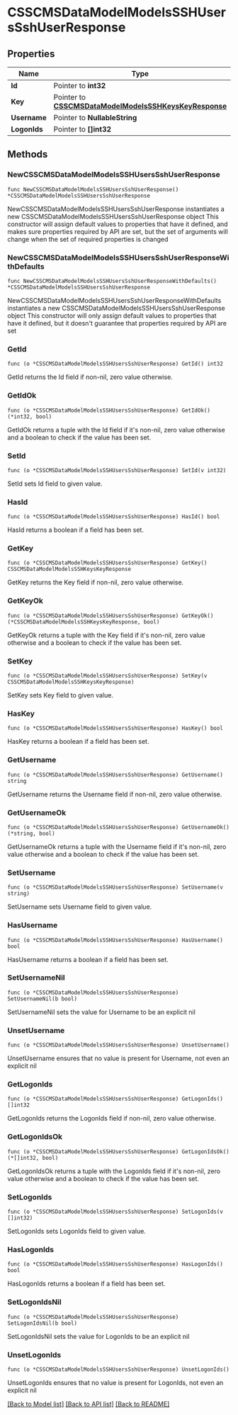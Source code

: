 # CSSCMSDataModelModelsSSHUsersSshUserResponse

## Properties

Name | Type | Description | Notes
------------ | ------------- | ------------- | -------------
**Id** | Pointer to **int32** |  | [optional] 
**Key** | Pointer to [**CSSCMSDataModelModelsSSHKeysKeyResponse**](CSSCMSDataModelModelsSSHKeysKeyResponse.md) |  | [optional] 
**Username** | Pointer to **NullableString** |  | [optional] 
**LogonIds** | Pointer to **[]int32** |  | [optional] 

## Methods

### NewCSSCMSDataModelModelsSSHUsersSshUserResponse

`func NewCSSCMSDataModelModelsSSHUsersSshUserResponse() *CSSCMSDataModelModelsSSHUsersSshUserResponse`

NewCSSCMSDataModelModelsSSHUsersSshUserResponse instantiates a new CSSCMSDataModelModelsSSHUsersSshUserResponse object
This constructor will assign default values to properties that have it defined,
and makes sure properties required by API are set, but the set of arguments
will change when the set of required properties is changed

### NewCSSCMSDataModelModelsSSHUsersSshUserResponseWithDefaults

`func NewCSSCMSDataModelModelsSSHUsersSshUserResponseWithDefaults() *CSSCMSDataModelModelsSSHUsersSshUserResponse`

NewCSSCMSDataModelModelsSSHUsersSshUserResponseWithDefaults instantiates a new CSSCMSDataModelModelsSSHUsersSshUserResponse object
This constructor will only assign default values to properties that have it defined,
but it doesn't guarantee that properties required by API are set

### GetId

`func (o *CSSCMSDataModelModelsSSHUsersSshUserResponse) GetId() int32`

GetId returns the Id field if non-nil, zero value otherwise.

### GetIdOk

`func (o *CSSCMSDataModelModelsSSHUsersSshUserResponse) GetIdOk() (*int32, bool)`

GetIdOk returns a tuple with the Id field if it's non-nil, zero value otherwise
and a boolean to check if the value has been set.

### SetId

`func (o *CSSCMSDataModelModelsSSHUsersSshUserResponse) SetId(v int32)`

SetId sets Id field to given value.

### HasId

`func (o *CSSCMSDataModelModelsSSHUsersSshUserResponse) HasId() bool`

HasId returns a boolean if a field has been set.

### GetKey

`func (o *CSSCMSDataModelModelsSSHUsersSshUserResponse) GetKey() CSSCMSDataModelModelsSSHKeysKeyResponse`

GetKey returns the Key field if non-nil, zero value otherwise.

### GetKeyOk

`func (o *CSSCMSDataModelModelsSSHUsersSshUserResponse) GetKeyOk() (*CSSCMSDataModelModelsSSHKeysKeyResponse, bool)`

GetKeyOk returns a tuple with the Key field if it's non-nil, zero value otherwise
and a boolean to check if the value has been set.

### SetKey

`func (o *CSSCMSDataModelModelsSSHUsersSshUserResponse) SetKey(v CSSCMSDataModelModelsSSHKeysKeyResponse)`

SetKey sets Key field to given value.

### HasKey

`func (o *CSSCMSDataModelModelsSSHUsersSshUserResponse) HasKey() bool`

HasKey returns a boolean if a field has been set.

### GetUsername

`func (o *CSSCMSDataModelModelsSSHUsersSshUserResponse) GetUsername() string`

GetUsername returns the Username field if non-nil, zero value otherwise.

### GetUsernameOk

`func (o *CSSCMSDataModelModelsSSHUsersSshUserResponse) GetUsernameOk() (*string, bool)`

GetUsernameOk returns a tuple with the Username field if it's non-nil, zero value otherwise
and a boolean to check if the value has been set.

### SetUsername

`func (o *CSSCMSDataModelModelsSSHUsersSshUserResponse) SetUsername(v string)`

SetUsername sets Username field to given value.

### HasUsername

`func (o *CSSCMSDataModelModelsSSHUsersSshUserResponse) HasUsername() bool`

HasUsername returns a boolean if a field has been set.

### SetUsernameNil

`func (o *CSSCMSDataModelModelsSSHUsersSshUserResponse) SetUsernameNil(b bool)`

 SetUsernameNil sets the value for Username to be an explicit nil

### UnsetUsername
`func (o *CSSCMSDataModelModelsSSHUsersSshUserResponse) UnsetUsername()`

UnsetUsername ensures that no value is present for Username, not even an explicit nil
### GetLogonIds

`func (o *CSSCMSDataModelModelsSSHUsersSshUserResponse) GetLogonIds() []int32`

GetLogonIds returns the LogonIds field if non-nil, zero value otherwise.

### GetLogonIdsOk

`func (o *CSSCMSDataModelModelsSSHUsersSshUserResponse) GetLogonIdsOk() (*[]int32, bool)`

GetLogonIdsOk returns a tuple with the LogonIds field if it's non-nil, zero value otherwise
and a boolean to check if the value has been set.

### SetLogonIds

`func (o *CSSCMSDataModelModelsSSHUsersSshUserResponse) SetLogonIds(v []int32)`

SetLogonIds sets LogonIds field to given value.

### HasLogonIds

`func (o *CSSCMSDataModelModelsSSHUsersSshUserResponse) HasLogonIds() bool`

HasLogonIds returns a boolean if a field has been set.

### SetLogonIdsNil

`func (o *CSSCMSDataModelModelsSSHUsersSshUserResponse) SetLogonIdsNil(b bool)`

 SetLogonIdsNil sets the value for LogonIds to be an explicit nil

### UnsetLogonIds
`func (o *CSSCMSDataModelModelsSSHUsersSshUserResponse) UnsetLogonIds()`

UnsetLogonIds ensures that no value is present for LogonIds, not even an explicit nil

[[Back to Model list]](../README.md#documentation-for-models) [[Back to API list]](../README.md#documentation-for-api-endpoints) [[Back to README]](../README.md)


